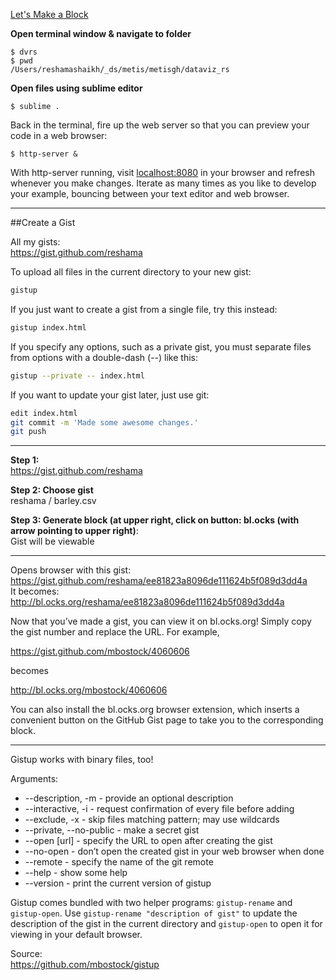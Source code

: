 
[Let's Make a Block](https://bost.ocks.org/mike/block/#develop)  

**Open terminal window & navigate to folder**  
```
$ dvrs
$ pwd
/Users/reshamashaikh/_ds/metis/metisgh/dataviz_rs
```
**Open files using sublime editor**  
```
$ sublime .
```
Back in the terminal, fire up the web server so that you can preview your code in a web browser:  
```
$ http-server &
```
With http-server running, visit [localhost:8080](http://localhost:8080/) in your browser and refresh whenever you make changes. Iterate as many times as you like to develop your example, bouncing between your text editor and web browser. 

---

##Create a Gist

All my gists:  
https://gist.github.com/reshama

To upload all files in the current directory to your new gist:

```bash
gistup
```

If you just want to create a gist from a single file, try this instead:

```bash
gistup index.html
```

If you specify any options, such as a private gist, you must separate files from options with a double-dash (--) like this:

```bash
gistup --private -- index.html
```

If you want to update your gist later, just use git:

```bash
edit index.html
git commit -m 'Made some awesome changes.'
git push
```
---
**Step 1:**  
https://gist.github.com/reshama

**Step 2:  Choose gist**  
reshama / barley.csv  

**Step 3:  Generate block (at upper right, click on button:  bl.ocks (with arrow pointing to upper right)**:  
Gist will be viewable

--- 

Opens browser with this gist:  
https://gist.github.com/reshama/ee81823a8096de111624b5f089d3dd4a  
It becomes:  
http://bl.ocks.org/reshama/ee81823a8096de111624b5f089d3dd4a  

Now that you’ve made a gist, you can view it on bl.ocks.org! Simply copy the gist number and replace the URL. For example,

https://gist.github.com/mbostock/4060606

becomes

http://bl.ocks.org/mbostock/4060606

You can also install the bl.ocks.org browser extension, which inserts a convenient button on the GitHub Gist page to take you to the corresponding block. 

---

Gistup works with binary files, too!

Arguments:

* --description, -m - provide an optional description
* --interactive, -i - request confirmation of every file before adding
* --exclude, -x - skip files matching pattern; may use wildcards
* --private, --no-public - make a secret gist
* --open [url] - specify the URL to open after creating the gist
* --no-open - don’t open the created gist in your web browser when done
* --remote - specify the name of the git remote
* --help - show some help
* --version - print the current version of gistup

Gistup comes bundled with two helper programs: `gistup-rename` and `gistup-open`. Use `gistup-rename "description of gist"` to update the description of the gist in the current directory and `gistup-open` to open it for viewing in your default browser.

Source:  
https://github.com/mbostock/gistup

